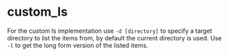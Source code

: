 # custom_ls
For the custom ls implementation use `-d [directory]` to specify a target directory to list the items from,
by default the current directory is used.
Use `-l` to get the long form version of the listed items.